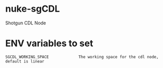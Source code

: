 # nuke-sgCDL
Shotgun CDL Node


# ENV variables to set
    SGCDL_WORKING_SPACE             The working space for the cdl node, default is linear